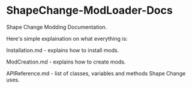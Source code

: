 # ShapeChange-ModLoader-Docs
Shape Change Modding Documentation.


Here's simple explaination on what everything is:


Installation.md - explains how to install mods.

ModCreation.md - explains how to create mods.

APIReference.md - list of classes, variables and methods Shape Change uses.
